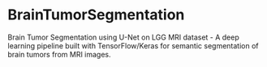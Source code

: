 # BrainTumorSegmentation
Brain Tumor Segmentation using U-Net on LGG MRI dataset - A deep learning pipeline built with TensorFlow/Keras for semantic segmentation of brain tumors from MRI images.
